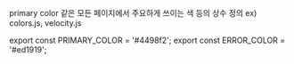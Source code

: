 primary color 같은 모든 페이지에서 주요하게 쓰이는 색 등의 상수 정의
ex) colors.js, velocity.js

export const PRIMARY_COLOR = '#4498f2';
export const ERROR_COLOR = '#ed1919';
